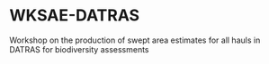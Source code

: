 # WKSAE-DATRAS
Workshop on the production of swept area estimates for all hauls in DATRAS for biodiversity assessments

